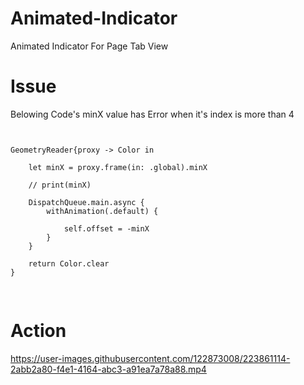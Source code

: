 # Animated-Indicator

Animated Indicator For Page Tab View

# Issue

Belowing Code's minX value has Error when it's index is more than 4

<pre>
<code>

GeometryReader{proxy -> Color in

    let minX = proxy.frame(in: .global).minX
  
    // print(minX)

    DispatchQueue.main.async {
        withAnimation(.default) {

            self.offset = -minX
        }
    }

    return Color.clear
}

</code>
</pre>

# Action

https://user-images.githubusercontent.com/122873008/223861114-2abb2a80-f4e1-4164-abc3-a91ea7a78a88.mp4
